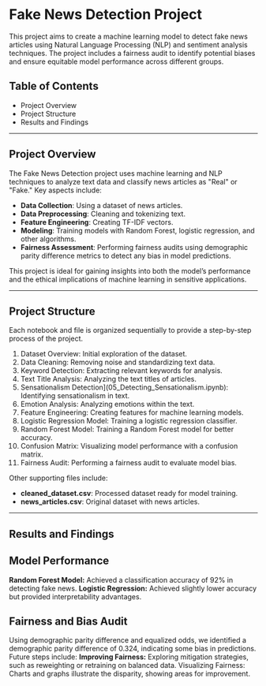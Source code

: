 # Fake News Detection Project

This project aims to create a machine learning model to detect fake news articles using Natural Language Processing (NLP) and sentiment analysis techniques. The project includes a fairness audit to identify potential biases and ensure equitable model performance across different groups.

## Table of Contents

- Project Overview
- Project Structure
- Results and Findings

---

## Project Overview

The Fake News Detection project uses machine learning and NLP techniques to analyze text data and classify news articles as "Real" or "Fake." Key aspects include:
- **Data Collection**: Using a dataset of news articles.
- **Data Preprocessing**: Cleaning and tokenizing text.
- **Feature Engineering**: Creating TF-IDF vectors.
- **Modeling**: Training models with Random Forest, logistic regression, and other algorithms.
- **Fairness Assessment**: Performing fairness audits using demographic parity difference metrics to detect any bias in model predictions.

This project is ideal for gaining insights into both the model’s performance and the ethical implications of machine learning in sensitive applications.

---

## Project Structure

Each notebook and file is organized sequentially to provide a step-by-step process of the project. 

1. Dataset Overview: Initial exploration of the dataset.
2. Data Cleaning: Removing noise and standardizing text data.
3. Keyword Detection: Extracting relevant keywords for analysis.
4. Text Title Analysis: Analyzing the text titles of articles.
5. Sensationalism Detection](05_Detecting_Sensationalism.ipynb): Identifying sensationalism in text.
6. Emotion Analysis: Analyzing emotions within the text.
7. Feature Engineering: Creating features for machine learning models.
8. Logistic Regression Model: Training a logistic regression classifier.
9. Random Forest Model: Training a Random Forest model for better accuracy.
10. Confusion Matrix: Visualizing model performance with a confusion matrix.
11. Fairness Audit: Performing a fairness audit to evaluate model bias.

Other supporting files include:
- **cleaned_dataset.csv**: Processed dataset ready for model training.
- **news_articles.csv**: Original dataset with news articles.

---

## Results and Findings

## Model Performance
**Random Forest Model:** Achieved a classification accuracy of 92% in detecting fake news.
**Logistic Regression:** Achieved slightly lower accuracy but provided interpretability advantages.

## Fairness and Bias Audit
Using demographic parity difference and equalized odds, we identified a demographic parity difference of 0.324, indicating some bias in predictions. Future steps include:
**Improving Fairness:** Exploring mitigation strategies, such as reweighting or retraining on balanced data.
Visualizing Fairness: Charts and graphs illustrate the disparity, showing areas for improvement.

